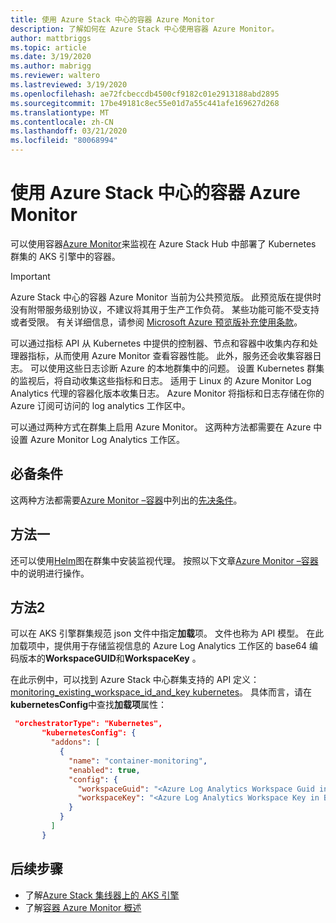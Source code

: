 ```yaml
---
title: 使用 Azure Stack 中心的容器 Azure Monitor
description: 了解如何在 Azure Stack 中心使用容器 Azure Monitor。
author: mattbriggs
ms.topic: article
ms.date: 3/19/2020
ms.author: mabrigg
ms.reviewer: waltero
ms.lastreviewed: 3/19/2020
ms.openlocfilehash: ae72fcbeccdb4500cf9182c01e2913188abd2895
ms.sourcegitcommit: 17be49181c8ec55e01d7a55c441afe169627d268
ms.translationtype: MT
ms.contentlocale: zh-CN
ms.lasthandoff: 03/21/2020
ms.locfileid: "80068994"
---
```

# <a name="use-azure-monitor-for-containers-on-azure-stack-hub"></a>使用 Azure Stack 中心的容器 Azure Monitor

可以使用容器[Azure Monitor](https://docs.microsoft.com/azure/azure-monitor/)来监视在 Azure Stack Hub 中部署了 Kubernetes 群集的 AKS 引擎中的容器。 

> [!IMPORTANT]
> Azure Stack 中心的容器 Azure Monitor 当前为公共预览版。
> 此预览版在提供时没有附带服务级别协议，不建议将其用于生产工作负荷。 某些功能可能不受支持或者受限。 有关详细信息，请参阅 [Microsoft Azure 预览版补充使用条款](https://azure.microsoft.com/support/legal/preview-supplemental-terms/)。

可以通过指标 API 从 Kubernetes 中提供的控制器、节点和容器中收集内存和处理器指标，从而使用 Azure Monitor 查看容器性能。 此外，服务还会收集容器日志。 可以使用这些日志诊断 Azure 的本地群集中的问题。 设置 Kubernetes 群集的监视后，将自动收集这些指标和日志。 适用于 Linux 的 Azure Monitor Log Analytics 代理的容器化版本收集日志。 Azure Monitor 将指标和日志存储在你的 Azure 订阅可访问的 log analytics 工作区中。

可以通过两种方式在群集上启用 Azure Monitor。 这两种方法都需要在 Azure 中设置 Azure Monitor Log Analytics 工作区。

## <a name="prerequisites"></a>必备条件

这两种方法都需要[Azure Monitor –容器](https://github.com/Helm/charts/tree/master/incubator/azuremonitor-containers)中列出的[先决条件](https://github.com/Helm/charts/tree/master/incubator/azuremonitor-containers#pre-requisites)。

## <a name="method-one"></a>方法一

还可以使用[Helm](https://helm.sh/)图在群集中安装监视代理。 按照以下文章[Azure Monitor –容器](https://github.com/Helm/charts/tree/master/incubator/azuremonitor-containers)中的说明进行操作。

## <a name="method-two"></a>方法2

可以在 AKS 引擎群集规范 json 文件中指定**加载**项。 文件也称为 API 模型。 在此加载项中，提供用于存储监视信息的 Azure Log Analytics 工作区的 base64 编码版本的**WorkspaceGUID**和**WorkspaceKey** 。

在此示例中，可以找到 Azure Stack 中心群集支持的 API 定义： [monitoring_existing_workspace_id_and_key kubernetes](https://github.com/Azure/aks-engine/blob/master/examples/addons/container-monitoring/kubernetes-container-monitoring_existing_workspace_id_and_key.json)。 具体而言，请在**kubernetesConfig**中查找**加载项**属性：

```JSON  
 "orchestratorType": "Kubernetes",
       "kubernetesConfig": {
         "addons": [
           {
             "name": "container-monitoring",
             "enabled": true,
             "config": {
               "workspaceGuid": "<Azure Log Analytics Workspace Guid in Base-64 encoded>",
               "workspaceKey": "<Azure Log Analytics Workspace Key in Base-64 encoded>"
             }
           }
         ]
       }
```

## <a name="next-steps"></a>后续步骤

- 了解[Azure Stack 集线器上的 AKS 引擎](azure-stack-kubernetes-aks-engine-overview.md)  
- 了解[容器 Azure Monitor 概述](https://docs.microsoft.com/azure/azure-monitor/insights/container-insights-overview)

